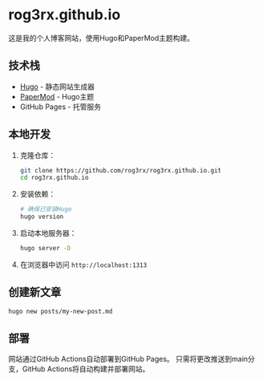 # rog3rx.github.io

这是我的个人博客网站，使用Hugo和PaperMod主题构建。

## 技术栈

- [Hugo](https://gohugo.io/) - 静态网站生成器
- [PaperMod](https://github.com/adityatelange/hugo-PaperMod) - Hugo主题
- GitHub Pages - 托管服务

## 本地开发

1. 克隆仓库：
   ```bash
   git clone https://github.com/rog3rx/rog3rx.github.io.git
   cd rog3rx.github.io
   ```

2. 安装依赖：
   ```bash
   # 确保已安装Hugo
   hugo version
   ```

3. 启动本地服务器：
   ```bash
   hugo server -D
   ```

4. 在浏览器中访问 `http://localhost:1313`

## 创建新文章

```bash
hugo new posts/my-new-post.md
```

## 部署

网站通过GitHub Actions自动部署到GitHub Pages。
只需将更改推送到main分支，GitHub Actions将自动构建并部署网站。